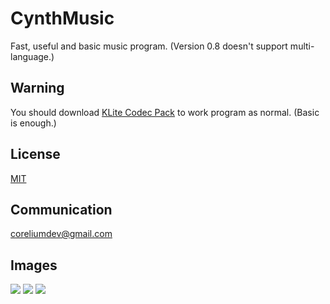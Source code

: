 # CynthMusic
Fast, useful and basic music program.
(Version 0.8 doesn't support multi-language.)

## Warning
You should download [KLite Codec Pack](https://codecguide.com/download_kl) to work program as normal. (Basic is enough.)

## License

[MIT](https://opensource.org/licenses/MIT)

## Communication

coreliumdev@gmail.com

## Images

![](https://i.ibb.co/GnvpHb8/1.png)
![](https://i.ibb.co/cDXdpt2/2.png)
![](https://i.ibb.co/rQyrrRz/3.png)
